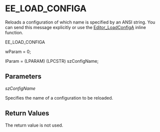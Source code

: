 # EE\_LOAD\_CONFIGA

Reloads a configuration of which name is specified by an ANSI string. You can
send this message explicitly or use the
[Editor\_LoadConfigA](../macro/editor_loadconfiga)
inline function.

EE\_LOAD\_CONFIGA

wParam = 0;

lParam = (LPARAM) (LPCSTR) szConfigName;

## Parameters

_szConfigName_

Specifies the name of a configuration to be reloaded.

## Return Values

The return value is not used.
